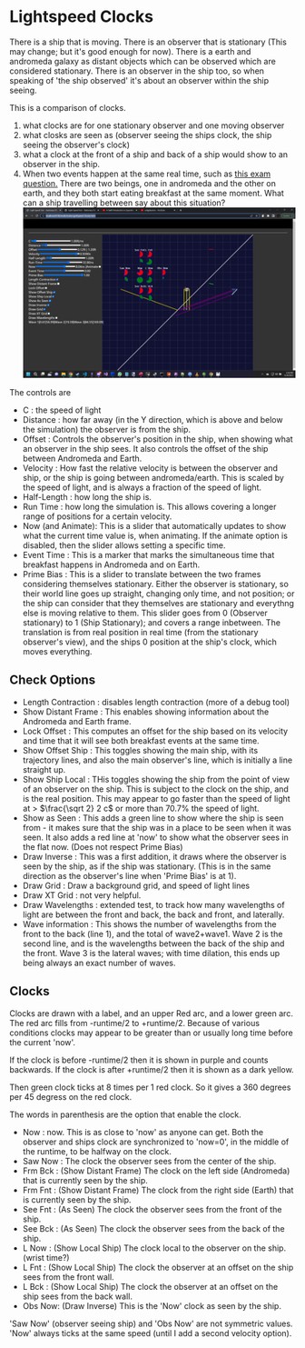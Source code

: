 
# Lightspeed Clocks

There is a ship that is moving.  There is an observer that is stationary (This may change; but it's good enough for now).  There is a earth and andromeda galaxy as distant objects which can be observed which are considered stationary.  There is an observer in the ship too, so when speaking of 'the ship observed' it's about an observer within the ship seeing.

This is a comparison of clocks.
 1) what clocks are for one stationary observer and one moving observer
 2) what closks are seen as (observer seeing the ships clock, the ship seeing the observer's clock)
 3) what a clock at the front of a ship and back of a ship would show to an observer in the ship.
 4) When two events happen at the same real time, such as [this exam question.](LightSpeedSim.md#lorentz-problem) There are two beings, one in andromeda and the other on earth, and they both start eating breakfast at the same moment.  What can a ship travelling between say about this situation?
![Demo Screenshot](clock-test-screenshot.png)


The controls are
 - C : the speed of light
 - Distance : how far away (in the Y direction, which is above and below the simulation) the observer is from the ship.
 - Offset : Controls the observer's position in the ship, when showing what an observer in the ship sees.  It also controls the offset of the ship between Andromeda and Earth.
 - Velocity : How fast the relative velocity is between the observer and ship, or the ship is going between andromeda/earth.  This is scaled by the speed of light, and is always a fraction of the speed of light.
 - Half-Length : how long the ship is.
 - Run Time : how long the simulation is.  This allows covering a longer range of positions for a certain velocity.  
 - Now (and Animate): This is a slider that automatically updates to show what the current time value is, when animating.  If the animate option is disabled, then the slider allows setting a specific time.
 - Event Time : This is a marker that marks the simultaneous time that breakfast happens in Andromeda and on Earth.
 - Prime Bias : This is a slider to translate between the two frames considering themselves stationary.  Either the observer is stationary, so their world line goes up straight, changing only time, and not position; or the ship can consider that they themselves are stationary and everythng else is moving relative to them.  This slider goes from 0 (Observer stationary) to 1 (Ship Stationary); and covers a range inbetween.  The translation is from real position in real time (from the stationary observer's view), and the ships 0 position at the ship's clock, which moves everything.
 
## Check Options
 
 - Length Contraction : disables length contraction (more of a debug tool)
 - Show Distant Frame : This enables showing information about the Andromeda and Earth frame.
 - Lock Offset : This computes an offset for the ship based on its velocity and time that it will see both breakfast events at the same time.
 - Show Offset Ship : This toggles showing the main ship, with its trajectory lines, and also the main observer's line, which is initially a line straight up.
 - Show Ship Local : THis toggles showing the ship from the point of view of an observer on the ship.  This is subject to the clock on the ship, and is the real position.  This may appear to go faster than the speed of light at > $\frac{\sqrt 2} 2 c$ or more than 70.7% the speed of light.  
 - Show as Seen : This adds  a green line to show where the ship is seen from - it makes sure that the ship was in a place to be seen when it was seen.  It also adds a red line at 'now' to show what the observer sees in the flat now.  (Does not respect Prime Bias)
 - Draw Inverse : This was a first addition, it draws where the observer is seen by the ship, as if the ship was stationary.  (This is in the same direction as the observer's line when 'Prime Bias' is at 1).
 - Draw Grid : Draw a background grid, and speed of light lines
 - Draw XT Grid : not very helpful.
 - Draw Wavelengths : extended test, to track how many wavelengths of light are between the front and back, the back and front, and laterally.
 - Wave information : This shows the number of wavelengths from the front to the back (line 1), and the total of wave2+wave1.  Wave 2 is the second line, and is the wavelengths between the back of the ship and the front.   Wave 3 is the lateral waves; with time dilation, this ends up being always an exact number of waves.
 
## Clocks

Clocks are drawn with a label, and an upper Red arc, and a lower green arc.  The red arc fills from -runtime/2 to +runtime/2.  Because of various conditions clocks may appear to be greater than or usually long time before the current 'now'.  

If the clock is before -runtime/2 then it is shown in purple and counts backwards.  If the clock is after +runtime/2 then it is shown as a dark yellow.

Then green clock ticks at 8 times per 1 red clock.  So it gives a 360 degrees per 45 degress on the red clock.

The words in parenthesis are the option that enable the clock.

- Now : now.  This is as close to 'now' as anyone can get.  Both the observer and ships clock are synchronized to 'now=0', in the middle of the runtime, to be halfway on the clock.
- Saw Now : The clock the observer sees from the center of the ship.
- Frm Bck : (Show Distant Frame) The clock on the left side (Andromeda) that is currently seen by the ship.
- Frm Fnt : (Show Distant Frame) The clock from the right side (Earth) that is currently seen by the ship.
- See Fnt : (As Seen) The clock the observer sees from the front of the ship.  
- See Bck : (As Seen) The clock the observer sees from the back of the ship.
- L Now : (Show Local Ship) The clock local to the observer on the ship. (wrist time?)
- L Fnt : (Show Local Ship) The clock the observer at an offset on the ship sees from the front wall.
- L Bck : (Show Local Ship) The clock the observer at an offset on the ship sees from the back wall.
- Obs Now: (Draw Inverse) This is the 'Now' clock as seen by the ship.

'Saw Now' (observer seeing ship) and 'Obs Now' are not symmetric values.  'Now' always ticks at the same speed (until I add a second velocity option).  